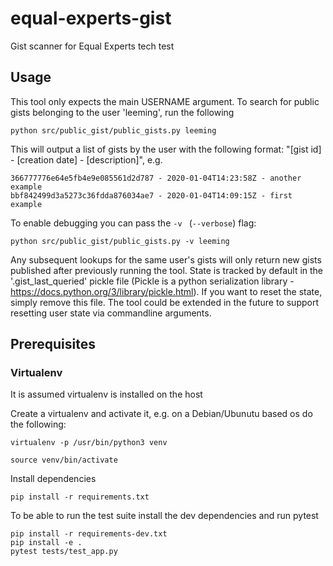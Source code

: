 # equal-experts-gist
Gist scanner for Equal Experts tech test

## Usage

This tool only expects the main USERNAME argument. To search for public gists belonging to the user 'leeming', run the following

```
python src/public_gist/public_gists.py leeming
```

This will output a list of gists by the user with the following format: "[gist id] - [creation date] - [description]", e.g.

```
366777776e64e5fb4e9e085561d2d787 - 2020-01-04T14:23:58Z - another example
bbf842499d3a5273c36fdda876034ae7 - 2020-01-04T14:09:15Z - first example
```

To enable debugging you can pass the `-v ` (`--verbose`) flag:
```
python src/public_gist/public_gists.py -v leeming
```

Any subsequent lookups for the same user's gists will only return new gists published after previously running the tool.
State is tracked by default in the '.gist_last_queried' pickle file (Pickle is a python serialization library - https://docs.python.org/3/library/pickle.html). If you want to reset the state, simply remove this file. The tool could be extended in the future to support resetting user state via commandline arguments.


## Prerequisites

### Virtualenv
It is assumed virtualenv is installed on the host

Create a virtualenv and activate it, e.g. on a Debian/Ubunutu based os do the following:
```
virtualenv -p /usr/bin/python3 venv

source venv/bin/activate
```

Install dependencies
```
pip install -r requirements.txt
```

To be able to run the test suite install the dev dependencies and run pytest
```
pip install -r requirements-dev.txt
pip install -e .
pytest tests/test_app.py
```